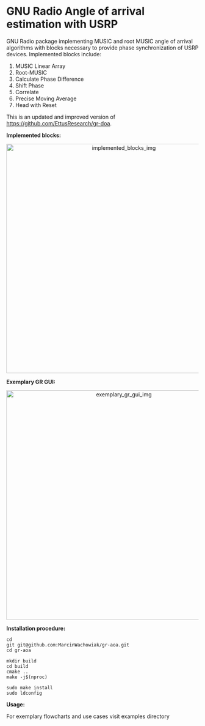 # GNU Radio Angle of arrival estimation with USRP

GNU Radio package implementing MUSIC and root MUSIC angle of arrival algorithms with blocks necessary to provide phase synchronization of USRP devices. Implemented blocks include:

1. MUSIC Linear Array
2. Root-MUSIC
3. Calculate Phase Difference
4. Shift Phase
5. Correlate
6. Precise Moving Average
7. Head with Reset


This is an updated and improved version of https://github.com/EttusResearch/gr-doa.

**Implemented blocks:**
<p align="center">
  <img src="img/blocks.png" width="600" alt="implemented_blocks_img"/>
</p>

**Exemplary GR GUI:**
<p align="center">
  <img src="img/gr_inter_aoa.png" width="600" alt="exemplary_gr_gui_img"/>
</p>

**Installation procedure:**
```
cd
git git@github.com:MarcinWachowiak/gr-aoa.git
cd gr-aoa

mkdir build
cd build
cmake ..
make -j$(nproc)

sudo make install
sudo ldconfig
```

**Usage:**

For exemplary flowcharts and use cases visit examples directory
